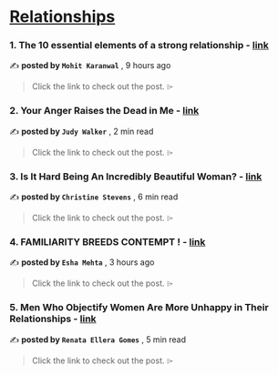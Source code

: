 
<h1><a href=https://medium.com/tag/relationships/recommended target="_blank" rel="noopener noreferrer">Relationships</a></h1>
<h3>1. The 10 essential elements of a strong relationship - <a href=https://medium.com/@mohitkaranwal/10-essential-elements-of-relationship-5551a28bda1a?source=tag_recommended_feed---------0-84----------relationships----------1833a32e_f110_4fa9_97b7_71d38ceeb64f------- target="_blank" rel="noopener noreferrer">link</a></h3>

✍️ **posted by `Mohit Karanwal`** <date> , 9 hours ago</date>

<blockquote>Click the link to check out the post. ⌲</blockquote>

<h3>2. Your Anger Raises the Dead in Me - <a href=https://medium.com/imogenes-notebook/your-anger-raises-the-dead-in-me-87f252107699?source=tag_recommended_feed---------1-107----------relationships----------1833a32e_f110_4fa9_97b7_71d38ceeb64f------- target="_blank" rel="noopener noreferrer">link</a></h3>

✍️ **posted by `Judy Walker`** <date> , 2 min read</date>

<blockquote>Click the link to check out the post. ⌲</blockquote>

<h3>3. Is It Hard Being An Incredibly Beautiful Woman? - <a href=https://medium.com/the-haven/is-it-hard-being-an-incredibly-beautiful-woman-f056328ce6cb?source=tag_recommended_feed---------2-85----------relationships----------1833a32e_f110_4fa9_97b7_71d38ceeb64f------- target="_blank" rel="noopener noreferrer">link</a></h3>

✍️ **posted by `Christine Stevens`** <date> , 6 min read</date>

<blockquote>Click the link to check out the post. ⌲</blockquote>

<h3>4. FAMILIARITY BREEDS CONTEMPT ! - <a href=https://medium.com/@eshamehta17/familiarity-breeds-contempt-5b61743ec1fe?source=tag_recommended_feed---------3-84----------relationships----------1833a32e_f110_4fa9_97b7_71d38ceeb64f------- target="_blank" rel="noopener noreferrer">link</a></h3>

✍️ **posted by `Esha Mehta`** <date> , 3 hours ago</date>

<blockquote>Click the link to check out the post. ⌲</blockquote>

<h3>5. Men Who Objectify Women Are More Unhappy in Their Relationships - <a href=https://medium.com/sexography/men-who-objectify-women-are-more-unhappy-in-their-relationships-dca9ab76a758?source=tag_recommended_feed---------4-107----------relationships----------1833a32e_f110_4fa9_97b7_71d38ceeb64f------- target="_blank" rel="noopener noreferrer">link</a></h3>

✍️ **posted by `Renata Ellera Gomes`** <date> , 5 min read</date>

<blockquote>Click the link to check out the post. ⌲</blockquote>


